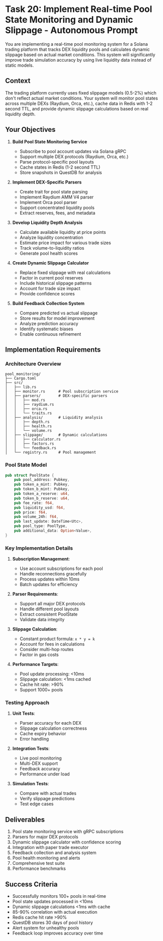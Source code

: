 # Task 20: Implement Real-time Pool State Monitoring and Dynamic Slippage - Autonomous Prompt

You are implementing a real-time pool monitoring system for a Solana trading platform that tracks DEX liquidity pools and calculates dynamic slippage based on actual market conditions. This system will significantly improve trade simulation accuracy by using live liquidity data instead of static models.

## Context

The trading platform currently uses fixed slippage models (0.5-2%) which don't reflect actual market conditions. Your system will monitor pool states across multiple DEXs (Raydium, Orca, etc.), cache data in Redis with 1-2 second TTL, and provide dynamic slippage calculations based on real liquidity depth.

## Your Objectives

1. **Build Pool State Monitoring Service**
   - Subscribe to pool account updates via Solana gRPC
   - Support multiple DEX protocols (Raydium, Orca, etc.)
   - Parse protocol-specific pool layouts
   - Cache states in Redis (1-2 second TTL)
   - Store snapshots in QuestDB for analysis

2. **Implement DEX-Specific Parsers**
   - Create trait for pool state parsing
   - Implement Raydium AMM V4 parser
   - Implement Orca pool parser
   - Support concentrated liquidity pools
   - Extract reserves, fees, and metadata

3. **Develop Liquidity Depth Analysis**
   - Calculate available liquidity at price points
   - Analyze liquidity concentration
   - Estimate price impact for various trade sizes
   - Track volume-to-liquidity ratios
   - Generate pool health scores

4. **Create Dynamic Slippage Calculator**
   - Replace fixed slippage with real calculations
   - Factor in current pool reserves
   - Include historical slippage patterns
   - Account for trade size impact
   - Provide confidence scores

5. **Build Feedback Collection System**
   - Compare predicted vs actual slippage
   - Store results for model improvement
   - Analyze prediction accuracy
   - Identify systematic biases
   - Enable continuous refinement

## Implementation Requirements

### Architecture Overview
```
pool_monitoring/
├── Cargo.toml
├── src/
│   ├── lib.rs
│   ├── monitor.rs      # Pool subscription service
│   ├── parsers/        # DEX-specific parsers
│   │   ├── mod.rs
│   │   ├── raydium.rs
│   │   ├── orca.rs
│   │   └── traits.rs
│   ├── analysis/       # Liquidity analysis
│   │   ├── depth.rs
│   │   ├── health.rs
│   │   └── volume.rs
│   ├── slippage/       # Dynamic calculations
│   │   ├── calculator.rs
│   │   ├── factors.rs
│   │   └── feedback.rs
│   └── registry.rs     # Pool management
```

### Pool State Model
```rust
pub struct PoolState {
    pub pool_address: Pubkey,
    pub token_a_mint: Pubkey,
    pub token_b_mint: Pubkey,
    pub token_a_reserve: u64,
    pub token_b_reserve: u64,
    pub fee_rate: f64,
    pub liquidity_usd: f64,
    pub price: f64,
    pub volume_24h: f64,
    pub last_update: DateTime<Utc>,
    pub pool_type: PoolType,
    pub additional_data: Option<Value>,
}
```

### Key Implementation Details

1. **Subscription Management**:
   - Use account subscriptions for each pool
   - Handle reconnections gracefully
   - Process updates within 10ms
   - Batch updates for efficiency

2. **Parser Requirements**:
   - Support all major DEX protocols
   - Handle different pool layouts
   - Extract consistent PoolState
   - Validate data integrity

3. **Slippage Calculation**:
   - Constant product formula: `x * y = k`
   - Account for fees in calculations
   - Consider multi-hop routes
   - Factor in gas costs

4. **Performance Targets**:
   - Pool update processing: <10ms
   - Slippage calculation: <1ms cached
   - Cache hit rate: >90%
   - Support 1000+ pools

### Testing Approach

1. **Unit Tests**:
   - Parser accuracy for each DEX
   - Slippage calculation correctness
   - Cache expiry behavior
   - Error handling

2. **Integration Tests**:
   - Live pool monitoring
   - Multi-DEX support
   - Feedback accuracy
   - Performance under load

3. **Simulation Tests**:
   - Compare with actual trades
   - Verify slippage predictions
   - Test edge cases

## Deliverables

1. Pool state monitoring service with gRPC subscriptions
2. Parsers for major DEX protocols
3. Dynamic slippage calculator with confidence scoring
4. Integration with paper trade executor
5. Feedback collection and analysis system
6. Pool health monitoring and alerts
7. Comprehensive test suite
8. Performance benchmarks

## Success Criteria

- Successfully monitors 100+ pools in real-time
- Pool state updates processed in <10ms
- Dynamic slippage calculations <1ms with cache
- 85-90% correlation with actual execution
- Redis cache hit rate >90%
- QuestDB stores 30 days of pool history
- Alert system for unhealthy pools
- Feedback loop improves accuracy over time
